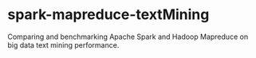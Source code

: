 # spark-mapreduce-textMining
Comparing and benchmarking Apache Spark and Hadoop Mapreduce on big data text mining performance.